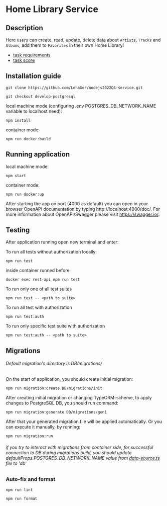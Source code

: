 # Home Library Service

## Description

Here `Users` can create, read, update, delete data about `Artists`, `Tracks` and `Albums`, add them to `Favorites` in their own Home Library!
- [task requirements](https://github.com/AlreadyBored/nodejs-assignments/blob/main/assignments/database-orm/assignment.md)
- [task score](https://github.com/AlreadyBored/nodejs-assignments/blob/main/assignments/database-orm/score.md)

## Installation guide

```
git clone https://github.com/LehaGer/nodejs2022Q4-service.git
```

```
git checkout develop-postgresql
```
local machine mode (configuring .env POSTGRES_DB_NETWORK_NAME variable to localhost need):
```
npm install
```
container mode:
```
npm run docker:build
```

## Running application

local machine mode:
```
npm start
```
container mode:
```
npm run docker:up
```

After starting the app on port (4000 as default) you can open
in your browser OpenAPI documentation by typing http://localhost:4000/doc/.
For more information about OpenAPI/Swagger please visit https://swagger.io/.

## Testing

After application running open new terminal and enter:

To run all tests without authorization locally:

```
npm run test
```
inside container runned before
```
docker exec rest-api npm run test 
```


To run only one of all test suites

```
npm run test -- <path to suite>
```

To run all test with authorization

```
npm run test:auth
```

To run only specific test suite with authorization

```
npm run test:auth -- <path to suite>
```

## Migrations

###### Default migration's directory is DB/migrations/

On the start of application, you should create initial migration:
```
npm run migration:create DB/migrations/init
```
After creating initial migration or changing TypeORM-scheme, to apply changes to PostgreSQL DB, you should run command:
```
npm run migration:generate DB/migrations/gen1
```
After that your generated migration file will be applied automatically. Or you can execute it manually, by running:
```
npm run migration:run
```

###### if you try to interact with migrations from container side, for successful connection to DB during migrations build, you should update defaultProps.POSTGRES_DB_NETWORK_NAME value from [data-source.ts](src%2Fdatabase%2Fstores%2Ftypeorm.storage%2Fdata-source.ts) file to 'db'

### Auto-fix and format

```
npm run lint
```

```
npm run format
```


